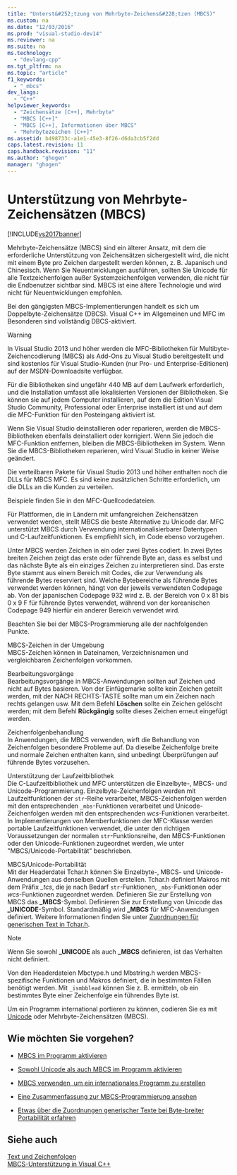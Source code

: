```yaml
---
title: "Unterst&#252;tzung von Mehrbyte-Zeichens&#228;tzen (MBCS)"
ms.custom: na
ms.date: "12/03/2016"
ms.prod: "visual-studio-dev14"
ms.reviewer: na
ms.suite: na
ms.technology: 
  - "devlang-cpp"
ms.tgt_pltfrm: na
ms.topic: "article"
f1_keywords: 
  - "_mbcs"
dev_langs: 
  - "C++"
helpviewer_keywords: 
  - "Zeichensätze [C++], Mehrbyte"
  - "MBCS [C++]"
  - "MBCS [C++], Informationen über MBCS"
  - "Mehrbytezeichen [C++]"
ms.assetid: b498733c-a1e1-45e3-8f26-d6da3cb5f2dd
caps.latest.revision: 11
caps.handback.revision: "11"
ms.author: "ghogen"
manager: "ghogen"
---
```

# Unterst&#252;tzung von Mehrbyte-Zeichens&#228;tzen (MBCS)
[!INCLUDE[vs2017banner](../assembler/inline/includes/vs2017banner.md)]

Mehrbyte\-Zeichensätze \(MBCS\) sind ein älterer Ansatz, mit dem die erforderliche Unterstützung von Zeichensätzen sichergestellt wird, die nicht mit einem Byte pro Zeichen dargestellt werden können, z. B. Japanisch und Chinesisch.  Wenn Sie Neuentwicklungen ausführen, sollten Sie Unicode für alle Textzeichenfolgen außer Systemzeichenfolgen verwenden, die nicht für die Endbenutzer sichtbar sind.  MBCS ist eine ältere Technologie und wird nicht für Neuentwicklungen empfohlen.  
  
 Bei den gängigsten MBCS\-Implementierungen handelt es sich um Doppelbyte\-Zeichensätze \(DBCS\).  Visual C\+\+ im Allgemeinen und MFC im Besonderen sind vollständig DBCS\-aktiviert.  
  
> [!WARNING]
>  In Visual Studio 2013 und höher werden die MFC\-Bibliotheken für Multibyte\-Zeichencodierung \(MBCS\) als Add\-Ons zu Visual Studio bereitgestellt und sind kostenlos für Visual Studio\-Kunden \(nur Pro\- und Enterprise\-Editionen\) auf der MSDN\-Downloadsite verfügbar.  
>   
>  Für die Bibliotheken sind ungefähr 440 MB auf dem Laufwerk erforderlich, und die Installation umfasst alle lokalisierten Versionen der Bibliotheken.  Sie können sie auf jedem Computer installieren, auf dem die Edition Visual Studio Community, Professional oder Enterprise installiert ist und auf dem die MFC\-Funktion für den Posteingang aktiviert ist.  
>   
>  Wenn Sie Visual Studio deinstallieren oder reparieren, werden die MBCS\-Bibliotheken ebenfalls deinstalliert oder korrigiert.  Wenn Sie jedoch die MFC\-Funktion entfernen, bleiben die MBCS\-Bibliotheken im System.  Wenn Sie die MBCS\-Bibliotheken reparieren, wird Visual Studio in keiner Weise geändert.  
>   
>  Die verteilbaren Pakete für Visual Studio 2013 und höher enthalten noch die DLLs für MBCS MFC.  Es sind keine zusätzlichen Schritte erforderlich, um die DLLs an die Kunden zu verteilen.  
  
 Beispiele finden Sie in den MFC\-Quellcodedateien.  
  
 Für Plattformen, die in Ländern mit umfangreichen Zeichensätzen verwendet werden, stellt MBCS die beste Alternative zu Unicode dar.  MFC unterstützt MBCS durch Verwendung internationalisierbarer Datentypen und C\-Laufzeitfunktionen.  Es empfiehlt sich, im Code ebenso vorzugehen.  
  
 Unter MBCS werden Zeichen in ein oder zwei Bytes codiert.  In zwei Bytes breiten Zeichen zeigt das erste oder führende Byte an, dass es selbst und das nächste Byte als ein einziges Zeichen zu interpretieren sind.  Das erste Byte stammt aus einem Bereich mit Codes, die zur Verwendung als führende Bytes reserviert sind.  Welche Bytebereiche als führende Bytes verwendet werden können, hängt von der jeweils verwendeten Codepage ab.  Von der japanischen Codepage 932 wird z. B. der Bereich von 0 x 81 bis 0 x 9 F für führende Bytes verwendet, während von der koreanischen Codepage 949 hierfür ein anderer Bereich verwendet wird.  
  
 Beachten Sie bei der MBCS\-Programmierung alle der nachfolgenden Punkte.  
  
 MBCS\-Zeichen in der Umgebung  
 MBCS\-Zeichen können in Dateinamen, Verzeichnisnamen und vergleichbaren Zeichenfolgen vorkommen.  
  
 Bearbeitungsvorgänge  
 Bearbeitungsvorgänge in MBCS\-Anwendungen sollten auf Zeichen und nicht auf Bytes basieren.  Von der Einfügemarke sollte kein Zeichen geteilt werden, mit der NACH RECHTS\-TASTE sollte man um ein Zeichen nach rechts gelangen usw.  Mit dem Befehl **Löschen** sollte ein Zeichen gelöscht werden; mit dem Befehl **Rückgängig** sollte dieses Zeichen erneut eingefügt werden.  
  
 Zeichenfolgenbehandlung  
 In Anwendungen, die MBCS verwenden, wirft die Behandlung von Zeichenfolgen besondere Probleme auf.  Da dieselbe Zeichenfolge breite und normale Zeichen enthalten kann, sind unbedingt Überprüfungen auf führende Bytes vorzusehen.  
  
 Unterstützung der Laufzeitbibliothek  
 Die C\-Laufzeitbibliothek und MFC unterstützen die Einzelbyte\-, MBCS\- und Unicode\-Programmierung.  Einzelbyte\-Zeichenfolgen werden mit Laufzeitfunktionen der `str`\-Reihe verarbeitet, MBCS\-Zeichenfolgen werden mit den entsprechenden `_mbs`\-Funktionen verarbeitet und Unicode\-Zeichenfolgen werden mit den entsprechenden *wcs*\-Funktionen verarbeitet.  In Implementierungen von Memberfunktionen der MFC\-Klasse werden portable Laufzeitfunktionen verwendet, die unter den richtigen Voraussetzungen der normalen `str`\-Funktionsreihe, den MBCS\-Funktionen oder den Unicode\-Funktionen zugeordnet werden, wie unter "MBCS\/Unicode\-Portabilität" beschrieben.  
  
 MBCS\/Unicode\-Portabilität  
 Mit der Headerdatei Tchar.h können Sie Einzelbyte\-, MBCS\- und Unicode\-Anwendungen aus denselben Quellen erstellen.  Tchar.h definiert Makros mit dem Präfix *\_tcs*, die je nach Bedarf `str`\-Funktionen, `_mbs`\-Funktionen oder *wcs*\-Funktionen zugeordnet werden.  Definieren Sie zur Erstellung von MBCS das **\_MBCS**\-Symbol.  Definieren Sie zur Erstellung von Unicode das **\_UNICODE**\-Symbol.  Standardmäßig wird **\_MBCS** für MFC\-Anwendungen definiert.  Weitere Informationen finden Sie unter [Zuordnungen für generischen Text in Tchar.h](../text/generic-text-mappings-in-tchar-h.md).  
  
> [!NOTE]
>  Wenn Sie sowohl **\_UNICODE** als auch **\_MBCS** definieren, ist das Verhalten nicht definiert.  
  
 Von den Headerdateien Mbctype.h und Mbstring.h werden MBCS\-spezifische Funktionen und Makros definiert, die in bestimmten Fällen benötigt werden.  Mit `_ismbblead` können Sie z. B. ermitteln, ob ein bestimmtes Byte einer Zeichenfolge ein führendes Byte ist.  
  
 Um ein Programm international portieren zu können, codieren Sie es mit [Unicode](../text/support-for-unicode.md) oder Mehrbyte\-Zeichensätzen \(MBCS\).  
  
## Wie möchten Sie vorgehen?  
  
-   [MBCS im Programm aktivieren](../text/international-enabling.md)  
  
-   [Sowohl Unicode als auch MBCS im Programm aktivieren](../text/internationalization-strategies.md)  
  
-   [MBCS verwenden, um ein internationales Programm zu erstellen](../text/mbcs-programming-tips.md)  
  
-   [Eine Zusammenfassung zur MBCS\-Programmierung ansehen](../text/mbcs-programming-tips.md)  
  
-   [Etwas über die Zuordnungen generischer Texte bei Byte\-breiter Portabilität erfahren](../text/generic-text-mappings-in-tchar-h.md)  
  
## Siehe auch  
 [Text und Zeichenfolgen](../text/text-and-strings-in-visual-cpp.md)   
 [MBCS\-Unterstützung in Visual C\+\+](../text/mbcs-support-in-visual-cpp.md)